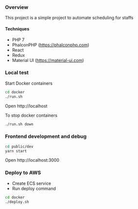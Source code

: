 ### Overview

This project is a simple project to automate scheduling for staffs

#### Techniques
* PHP 7
* PhalconPHP (https://phalconphp.com)
* React
* Redux
* Material UI (https://material-ui.com)

### Local test

Start Docker containers

```bash
cd docker
./run.sh
```

Open http://localhost

To stop docker containers

```bash
./run.sh down
```

### Frontend development and debug

```bash
cd public/dev
yarn start
```

Open http://localhost:3000

### Deploy to AWS

* Create ECS service
* Run deploy command

```bash
cd docker
./deploy.sh
```